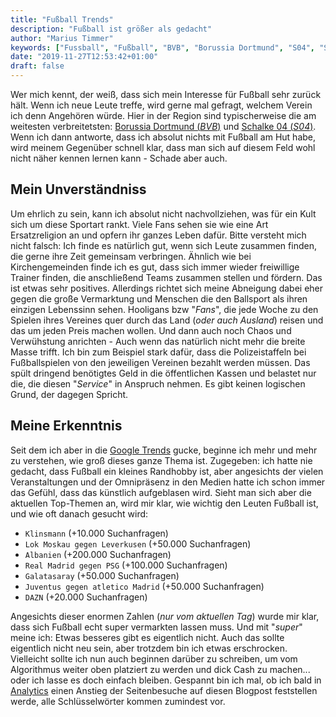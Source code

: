 ```yaml
---
title: "Fußball Trends"
description: "Fußball ist größer als gedacht"
author: "Marius Timmer"
keywords: ["Fussball", "Fußball", "BVB", "Borussia Dortmund", "S04", "Schalke", "Vereine", "Trends"]
date: "2019-11-27T12:53:42+01:00"
draft: false
---
```


Wer mich kennt, der weiß, dass sich mein Interesse für Fußball sehr zurück hält. Wenn ich neue Leute treffe, wird gerne mal gefragt, welchem Verein ich denn Angehören würde. Hier in der Region sind typischerweise die am weitesten verbreitetsten: [Borussia Dortmund (_BVB_)](https://www.bvb.de/) und [Schalke 04 (_S04_)](https://schalke04.de/). Wenn ich dann antworte, dass ich absolut nichts mit Fußball am Hut habe, wird meinem Gegenüber schnell klar, dass man sich auf diesem Feld wohl nicht näher kennen lernen kann - Schade aber auch.

Mein Unverständniss
-------------------
Um ehrlich zu sein, kann ich absolut nicht nachvollziehen, was für ein Kult sich um diese Sportart rankt. Viele Fans sehen sie wie eine Art Ersatzreligion an und opfern ihr ganzes Leben dafür. Bitte versteht mich nicht falsch: Ich finde es natürlich gut, wenn sich Leute zusammen finden, die gerne ihre Zeit gemeinsam verbringen. Ähnlich wie bei Kirchengemeinden finde ich es gut, dass sich immer wieder freiwillige Trainer finden, die anschließend Teams zusammen stellen und fördern. Das ist etwas sehr positives. Allerdings richtet sich meine Abneigung dabei eher gegen die große Vermarktung und Menschen die den Ballsport als ihren einzigen Lebenssinn sehen. Hooligans bzw "_Fans_", die jede Woche zu den Spielen ihres Vereines quer durch das Land (_oder auch Ausland_) reisen und das um jeden Preis machen wollen. Und dann auch noch Chaos und Verwühstung anrichten - Auch wenn das natürlich nicht mehr die breite Masse trifft. Ich bin zum Beispiel stark dafür, dass die Polizeistaffeln bei Fußballspielen von den jeweiligen Vereinen bezahlt werden müssen. Das spült dringend benötigtes Geld in die öffentlichen Kassen und belastet nur die, die diesen "_Service_" in Anspruch nehmen. Es gibt keinen logischen Grund, der dagegen Spricht.

Meine Erkenntnis
----------------
Seit dem ich aber in die [Google Trends](https://trends.google.com/trends/?geo=DE) gucke, beginne ich mehr und mehr zu verstehen, wie groß dieses ganze Thema ist. Zugegeben: ich hatte nie gedacht, dass Fußball ein kleines Randhobby ist, aber angesichts der vielen Veranstaltungen und der Omnipräsenz in den Medien hatte ich schon immer das Gefühl, dass das künstlich aufgeblasen wird. Sieht man sich aber die aktuellen Top-Themen an, wird mir klar, wie wichtig den Leuten Fußball ist, und wie oft danach gesucht wird:

 - `Klinsmann` (+10.000 Suchanfragen)
 - `Lok Moskau gegen Leverkusen` (+50.000 Suchanfragen)
 - `Albanien` (+200.000 Suchanfragen)
 - `Real Madrid gegen PSG` (+100.000 Suchanfragen)
 - `Galatasaray` (+50.000 Suchanfragen)
 - `Juventus gegen atletico Madrid` (+50.000 Suchanfragen)
 - `DAZN` (+20.000 Suchanfragen)

Angesichts dieser enormen Zahlen (_nur vom aktuellen Tag_) wurde mir klar, dass sich Fußball echt super vermarkten lassen muss. Und mit "_super_" meine ich: Etwas besseres gibt es eigentlich nicht. Auch das sollte eigentlich nicht neu sein, aber trotzdem bin ich etwas erschrocken. Vielleicht sollte ich nun auch beginnen darüber zu schreiben, um vom Algorithmus weiter oben platziert zu werden und dick Cash zu machen... oder ich lasse es doch einfach bleiben. Gespannt bin ich mal, ob ich bald in [Analytics](https://de.wikipedia.org/wiki/Google_Analytics) einen Anstieg der Seitenbesuche auf diesen Blogpost feststellen werde, alle Schlüsselwörter kommen zumindest vor.